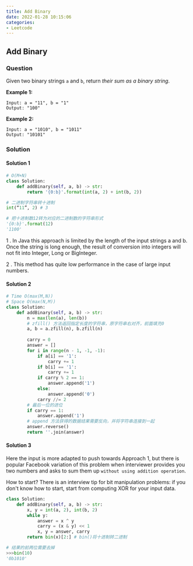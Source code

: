 ```yaml
---
title: Add Binary
date: 2022-01-28 10:15:06
categories: 
- Leetcode
---
```


## Add Binary

### Question

Given two binary strings `a` and `b`, return *their sum as a binary string*.

**Example 1:**

```
Input: a = "11", b = "1"
Output: "100"
```

**Example 2:**

```
Input: a = "1010", b = "1011"
Output: "10101"
```

### Solution

#### Solution 1

```python
# O(M+N)
class Solution:
    def addBinary(self, a, b) -> str:
        return '{0:b}'.format(int(a, 2) + int(b, 2))
```

```python
# 二进制字符串转十进制
int(“11”, 2) # 3

# 把十进制数12转为对应的二进制数的字符串形式
'{0:b}'.format(12)  
'1100'
```

1 . In Java this approach is limited by the length of the input strings a and b. Once the string is long enough, the result of conversion into integers will not fit into Integer, Long or BigInteger.

2 . This method has quite low performance in the case of large input numbers.

#### Solution 2

```python
# Time O(max(M,N))
# Space O(max(N,M))
class Solution:
    def addBinary(self, a, b) -> str:
        n = max(len(a), len(b))
        # zfill() 方法返回指定长度的字符串，原字符串右对齐，前面填充0
        a, b = a.zfill(n), b.zfill(n)
        
        carry = 0
        answer = []
        for i in range(n - 1, -1, -1):
            if a[i] == '1':
                carry += 1
            if b[i] == '1':
                carry += 1
            if carry % 2 == 1:
                answer.append('1')
            else:
                answer.append('0')
            carry //= 2
        # 最后一位的进位
        if carry == 1:
            answer.append('1')
        # append 方法获得的数据结果需要反向，并将字符串连接到一起
        answer.reverse()
        return ''.join(answer)
```

#### Solution 3

Here the input is more adapted to push towards Approach 1, but there is popular Facebook variation of this problem when interviewer provides you two numbers and asks to sum them up `without using addition operation`.

How to start? There is an interview tip for bit manipulation problems: if you don't know how to start, start from computing XOR for your input data. 

```python
class Solution:
    def addBinary(self, a, b) -> str:
        x, y = int(a, 2), int(b, 2)
        while y:
            answer = x ^ y
            carry = (x & y) << 1
            x, y = answer, carry
        return bin(x)[2:] # bin()将十进制转二进制
```

```python
# 结果的前两位需要去掉
>>>bin(10)
'0b1010'
```

